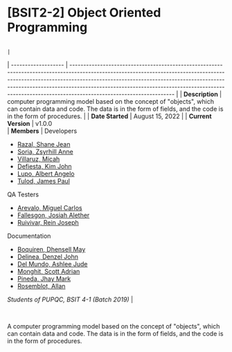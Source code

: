 # [BSIT2-2] Object Oriented Programming
                                                                                                                                                          |
| ------------------- | ------------------------------------------------------------------------------------------------------------------------------------------------------------------------------------------------------------------------------------------------------------------------------------------------------------------------------------------------------------- |
| **Description**     |  computer programming model based on the concept of "objects", which can contain data and code. The data is in the form of fields, and the code is in the form of procedures. |
| **Date Started**    | August 15, 2022                                                                                                                                                                                                                                                                                                                                               |
| **Current Version** | v1.0.0                                                                                                                                                                                                                                                                                    
| **Members**         | Developers<ul><li>[Razal, Shane Jean](https://github.com/chibbiichan)</li><li>[Soria, Zsyrhill Anne](https://github.com/Aexlin)</li><li>[Villaruz, Micah](https://github.com/micahvllz)</li><li>[Defiesta, Kim John](https://github.com/Moonkeyk666)</li><li>[Lupo, Albert Angelo](https://github.com/blaterwolf)</li><li>[Tulod, James Paul](https://github.com/polekstulod)</li></ul>QA Testers<ul><li>[Arevalo, Miguel Carlos](https://github.com/MicoAye13)</li><li>[Fallesgon, Josiah Alether](https://github.com/Josayah32)</li><li>[Ruivivar, Rein Joseph](https://github.com/bureng061901)</li></ul>Documentation<ul><li>[Boquiren, Dhensell May](https://github.com/dhensmayb)</li><li>[Delinea, Denzel John](https://github.com/DenzelOwl)</li><li>[Del Mundo, Ashlee Jude](https://github.com/AshleeJude)</li><li>[Monghit, Scott Adrian](https://github.com/vcmjack1)</li><li>[Pineda, Jhay Mark](https://github.com/pjhaymark)</li><li>[Rosemblot, Allan](https://github.com/Xxallan21xX)</li></ul> _Students of PUPQC, BSIT 4-1 (Batch 2019)_ |

<br />

A computer programming model based on the concept of "objects", which can contain data and code. The data is in the form of fields, and the code is in the form of procedures.
